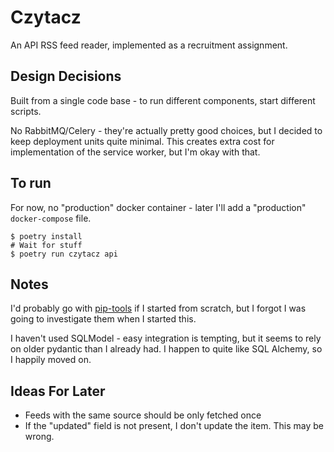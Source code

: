 # Czytacz

An API RSS feed reader, implemented as a recruitment assignment.

## Design Decisions

Built from a single code base - to run different components, start different
scripts.

No RabbitMQ/Celery - they're actually pretty good choices, but I decided to
keep deployment units quite minimal. This creates extra cost for implementation
of the service worker, but I'm okay with that.

## To run

For now, no "production" docker container - later I'll add a "production"
`docker-compose` file.

```
$ poetry install
# Wait for stuff
$ poetry run czytacz api
```

## Notes

I'd probably go with [pip-tools](https://github.com/jazzband/pip-tools) if I
started from scratch, but I forgot I was going to investigate them when I
started this.

I haven't used SQLModel - easy integration is tempting, but it seems to rely
on older pydantic than I already had. I happen to quite like SQL Alchemy, so
I happily moved on.

## Ideas For Later
- Feeds with the same source should be only fetched once
- If the "updated" field is not present, I don't update the item. This may be 
  wrong.